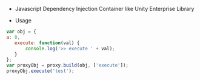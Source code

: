 * Javascript Dependency Injection Container like Unity Enterprise Library 

* Usage
```javascript
var obj = {
a: 0, 
   execute: function(val) {
       console.log('>> execute ' + val);
   }
};
var proxyObj = proxy.build(obj, ['execute']);
proxyObj.execute('test');
```
